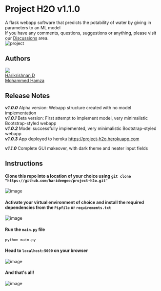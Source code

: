 # Project H2O v1.1.0
A flask webapp software that predicts the potability of water by giving in parameters to an ML model <br>
If you have any comments, questions, suggestions or anything, please visit our <a href="https://github.com/harideegee/project-h2o/discussions">Discussions</a> area.<br>
![project](https://user-images.githubusercontent.com/82701406/202190644-18b3b91f-7c43-42e7-95d0-398ee4b68a99.jpg)

## Authors
<a href="https://github.com/harideegee/project-h2o/graphs/contributors">
  <img src="https://contrib.rocks/image?repo=harideegee/project-h2o" />
</a><br>
<a href="https://github.com/harideegee">Harikrishnan D</a>
<br>
<a href="https://github.com/Hamza08dev">Mohammed Hamza</a>
<br>

## Release Notes

_**v1.0.0**_ Alpha version: Webapp structure created with no model implementation <br>
_**v1.0.1**_ Beta version: First attempt to implement model, very minimalistic Bootstrap-styled webapp <br>
_**v1.0.2**_ Model successfully implemented, very minimalistic Bootstrap-styled webapp<br>
_**v1.0.3**_ App deployed to heroku <a href="https://project-h2o.herokuapp.com">https://project-h2o.herokuapp.com</a> <br>

**_v1.1.0_** Complete GUI makeover, with dark theme and neater input fields

## Instructions
#### Clone this repo into a location of your choice using `git clone "https://github.com/harideegee/project-h2o.git"`
![image](https://user-images.githubusercontent.com/82701406/200842627-cc23c5e9-1fb1-4604-8487-e1b4160b79c8.png)
#### Activate your virtual environment of choice and install the required dependencies from the `Pipfile` or `requirements.txt`
![image](https://user-images.githubusercontent.com/82701406/200843049-2557a726-0cbc-4541-9e04-28bbf2352e09.png)
#### Run the `main.py` file
```
python main.py
```
#### Head to `localhost:5000` on your browser
![image](https://user-images.githubusercontent.com/82701406/200843696-91446aea-060a-4643-bfc7-75530434ab84.png)
#### And that's all!
![image](https://user-images.githubusercontent.com/82701406/200992323-148cd092-ad72-4128-a047-41d8adc8a5b2.png)
